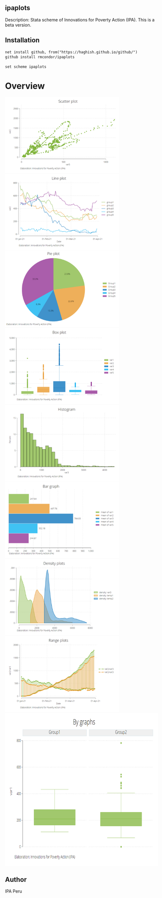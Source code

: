 ## ipaplots

Description: Stata scheme of Innovations for Poverty Action (IPA). This is a beta version.

## Installation
 ```
net install github, from("https://haghish.github.io/github/")
github install rmcondor/ipaplots

set scheme ipaplots
```

# Overview
<img src="./graphs/scatter_plot.png" height="250"> <img src="./graphs/line_graph.png" height="250">
<img src="./graphs/pie_chart.png" height="250"> <img src="./graphs/box_plot.png" height="250">
<img src="./graphs/histogram.png" height="250"> <img src="./graphs/hbar.png" height="250">
<img src="./graphs/density.png" height="250"> <img src="./graphs/range_graphs.png" height="250">
<img src="./graphs/bygraphs.png" height="503">

## Author
IPA Peru
